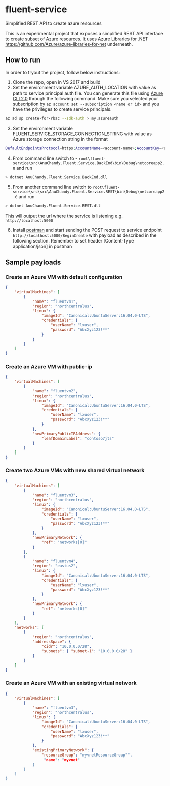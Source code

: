 # fluent-service
Simplified REST API to create azure resources

This is an experimental project that exposes a simplified REST API interface to create subset of Azure resources. It uses Azure Libraries for .NET https://github.com/Azure/azure-libraries-for-net underneath.

## How to run

In order to tryout the project, follow below instructions:

1. Clone the repo, open in VS 2017 and build
2. Set the environment variable AZURE_AUTH_LOCATION  with value as path to service principal auth file.  You can generate this file using [Azure CLI 2.0](https://github.com/Azure/azure-cli) through the following command. Make sure you selected your subscription by `az account set --subscription <name or id>` and you have the privileges to create service principals.

```bash
az ad sp create-for-rbac --sdk-auth > my.azureauth
```

3. Set the environment variable FLUENT_SERVICE_STORAGE_CONNECTION_STRING with value as Azure storage connection string in the format 

```bash
DefaultEndpointsProtocol=https;AccountName=<account-name>;AccountKey=<account-key>;EndpointSuffix=core.windows.net
```

4. From command line switch to - `root\fluent-service\src\AnuChandy.Fluent.Service.BackEnd\bin\Debug\netcoreapp2.0` and run

```bash
> dotnet AnuChandy.Fluent.Service.BackEnd.dll
```
 
5. From another command line switch to `root\fluent-service\src\src\AnuChandy.Fluent.Service.REST\bin\Debug\netcoreapp2.0` and run

```bash
> dotnet AnuChandy.Fluent.Service.REST.dll
```

  This will output the url where the service is listening e.g. `http://localhost:5000`
 
6. Install [postman](https://www.getpostman.com/) and start sending the POST request to service endpoint `http://localhost:5000/BeginCreate` with payload as described in the following section. Remember to set header [Content-Type application/json] in postman


## Sample payloads

### Create an Azure VM with default configuration

```json
{
    "virtualMachines": [
        {
            "name": "fluentvm1",
            "region": "northcentralus",
            "linux": {
                "imageId": "Canonical:UbuntuServer:16.04.0-LTS",
                "credentials": {
                    "userName": "lxuser",
                    "password": "AbcXyz123!**"
                }
            }
        }
    ]
}

```

### Create an Azure VM with public-ip

```json
{
    "virtualMachines": [
        {
            "name": "fluentvm2",
            "region": "northcentralus",
            "linux": {
                "imageId": "Canonical:UbuntuServer:16.04.0-LTS",
                "credentials": {
                    "userName": "lxuser",
                    "password": "AbcXyz123!**"
                }
            },
            "newPrimaryPublicIPAddress": {
                "leafDomainLabel": "contoso7jts"
            }
        }
    ]
}

```

### Create two Azure VMs with new shared virtual network

```json
{
    "virtualMachines": [
        {
            "name": "fluentvm3",
            "region": "northcentralus",
            "linux": {
                "imageId": "Canonical:UbuntuServer:16.04.0-LTS",
                "credentials": {
                    "userName": "lxuser",
                    "password": "AbcXyz123!**"
                }
            },
            "newPrimaryNetwork": {
                "ref": "networks[0]"
            }
        },
        {
            "name": "fluentvm4",
            "region": "eastus2",
            "linux": {
                "imageId": "Canonical:UbuntuServer:16.04.0-LTS",
                "credentials": {
                    "userName": "lxuser",
                    "password": "AbcXyz123!**"
                }
            },
            "newPrimaryNetwork": {
                "ref": "networks[0]"
            }
        }
    ],
    "networks": [
        {
            "region": "northcentralus",
            "addressSpace": {
                "cidr": "10.0.0.0/28",
                "subnets": { "subnet-1": "10.0.0.0/28" }
            }
        }
    ]
}

```

### Create an Azure VM with an existing virtual network

```json
{
    "virtualMachines": [
        {
            "name": "fluentvm3",
            "region": "northcentralus",
            "linux": {
                "imageId": "Canonical:UbuntuServer:16.04.0-LTS",
                "credentials": {
                    "userName": "lxuser",
                    "password": "AbcXyz123!**"
                }
            },
            "existingPrimaryNetwork": {
                "resourceGroup": "myvnetResourceGroup"",
                 "name": "myvnet"
            }
        }
    ]
}

```
